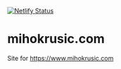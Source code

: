[![Netlify Status](https://api.netlify.com/api/v1/badges/45a10452-bb96-4e51-89e8-ee83e871af98/deploy-status)](https://app.netlify.com/sites/mihokrusic/deploys)

# mihokrusic.com
Site for https://www.mihokrusic.com
